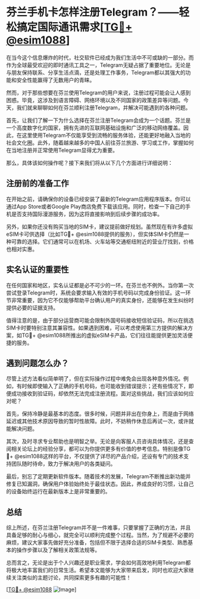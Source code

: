 # 芬兰手机卡怎样注册Telegram？——轻松搞定国际通讯需求[[TG💪+ @esim1088](https://t.me/s/esim1088)]

在当今这个信息爆炸的时代，社交软件已经成为我们生活中不可或缺的一部分。而作为全球最受欢迎的即时通讯工具之一，Telegram无疑占据了重要地位。无论是与朋友保持联系、分享生活点滴，还是处理工作事务，Telegram都以其强大的功能和安全性能赢得了无数用户的青睐。

然而，对于那些想要在芬兰使用Telegram的用户来说，注册过程可能会让人感到困惑。毕竟，这涉及到语言障碍、网络环境以及不同国家的政策差异等问题。今天，我们就来聊聊如何在芬兰顺利注册Telegram，并解决可能遇到的各种问题。

首先，让我们了解一下为什么选择在芬兰注册Telegram会成为一个话题。芬兰是一个高度数字化的国家，拥有先进的互联网基础设施和广泛的移动网络覆盖。因此，在这里使用Telegram不仅能享受到流畅的服务体验，还能更好地融入当地的社会文化圈。此外，随着越来越多的中国人前往芬兰旅游、学习或工作，掌握如何在当地注册并正常使用Telegram显得尤为重要。

那么，具体该如何操作呢？接下来我们将从以下几个方面进行详细说明：

## 注册前的准备工作

在开始之前，请确保你的设备已经安装了最新的Telegram应用程序版本。你可以通过App Store或者Google Play商店免费下载该应用。同时，检查一下自己的手机是否支持国际漫游服务，因为这将直接影响到后续步骤的成功率。

另外，如果你还没有购买当地的SIM卡，建议提前做好规划。虽然现在有许多虚拟eSIM卡可供选择（比如TG💪+ @esim1088提供的服务），但实体SIM卡仍然是一种可靠的选择。它们通常可以在机场、火车站等交通枢纽附近的营业厅找到，价格也相对实惠。

## 实名认证的重要性

在任何国家和地区，实名认证都是必不可少的一环。在芬兰也不例外。当你第一次尝试登录Telegram时，系统会要求输入有效的手机号码以完成身份验证。这一环节非常重要，因为它不仅能够帮助平台确认用户的真实身份，还能够在发生纠纷时提供必要的证据支持。

值得注意的是，由于部分运营商可能会限制外国号码接收短信验证码，所以在挑选SIM卡时要特别注意其兼容性。如果遇到困难，可以考虑使用第三方提供的解决方案，如TG💪+ @esim1088所推出的虚拟eSIM卡产品，它们往往能提供更加灵活便捷的服务。

## 遇到问题怎么办？

尽管上述方法看似简单明了，但在实际操作过程中难免会出现各种意外情况。例如，有时候即使输入了正确的手机号码，也可能收到错误提示；还有些情况下，即便成功接收到验证码，却依然无法完成注册流程。面对这些挑战，我们应该如何应对呢？

首先，保持冷静是最基本的态度。很多时候，问题并非出在你身上，而是由于网络延迟或其他技术原因导致的暂时性故障。此时，不妨稍作休息后再试一次，或许就能解决问题。

其次，及时寻求专业帮助也是明智之举。无论是向客服人员咨询具体情况，还是查阅相关论坛上的经验分享，都可以为你提供更多有价值的参考信息。特别是像TG💪+ @esim1088这样的平台，不仅提供了详尽的产品介绍，还设有专门的技术支持团队随时待命，致力于解决用户的各类疑问。

最后，别忘了定期更新软件版本。随着技术的发展，Telegram不断推出新功能并修复已知漏洞，确保用户体验始终处于最佳状态。因此，养成良好的习惯，让自己的设备始终运行在最新版本上是非常重要的。

## 总结

综上所述，在芬兰注册Telegram并不是一件难事，只要掌握了正确的方法，并且具备足够的耐心与细心，就完全可以顺利完成整个过程。当然，为了规避不必要的麻烦，建议大家事先做好充分准备，包括但不限于选择合适的SIM卡类型、熟悉基本的操作步骤以及了解相关政策法规等。

总而言之，无论是出于个人兴趣还是职业需求，学会如何高效地利用Telegram都将极大地丰富我们的日常生活。希望本文能够为大家带来启发，同时也欢迎大家继续关注类似的主题讨论，共同探索更多有趣的可能性！

[[TG💪+ @esim1088](https://t.me/s/esim1088) ![Image](https://i.postimg.cc/4NQfJmqS/Snipaste-2025-05-13-00-14-12.png)]